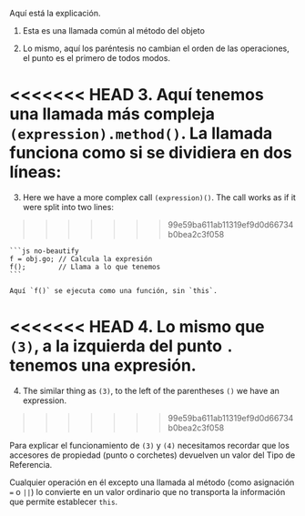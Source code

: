 
Aquí está la explicación.

1. Esta es una llamada común al método del objeto

2. Lo mismo, aquí los paréntesis no cambian el orden de las operaciones, el punto es el primero de todos modos.

<<<<<<< HEAD
3. Aquí tenemos una llamada más compleja `(expression).method()`. La llamada funciona como si se dividiera en dos líneas:
=======
3. Here we have a more complex call `(expression)()`. The call works as if it were split into two lines:
>>>>>>> 99e59ba611ab11319ef9d0d66734b0bea2c3f058

    ```js no-beautify
    f = obj.go; // Calcula la expresión
    f();        // Llama a lo que tenemos
    ```

    Aquí `f()` se ejecuta como una función, sin `this`.

<<<<<<< HEAD
4. Lo mismo que `(3)`, a la izquierda del punto `.` tenemos una expresión.
=======
4. The similar thing as `(3)`, to the left of the parentheses `()` we have an expression.
>>>>>>> 99e59ba611ab11319ef9d0d66734b0bea2c3f058

Para explicar el funcionamiento de `(3)` y `(4)` necesitamos recordar que los accesores de propiedad (punto o corchetes) devuelven un valor del Tipo de Referencia.  

Cualquier operación en él excepto una llamada al método (como asignación `=` o `||`) lo convierte en un valor ordinario que no transporta la información que permite establecer `this`.
